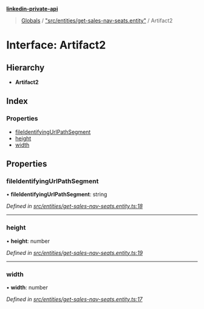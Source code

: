 **[linkedin-private-api](../README.md)**

> [Globals](../globals.md) / ["src/entities/get-sales-nav-seats.entity"](../modules/_src_entities_get_sales_nav_seats_entity_.md) / Artifact2

# Interface: Artifact2

## Hierarchy

* **Artifact2**

## Index

### Properties

* [fileIdentifyingUrlPathSegment](_src_entities_get_sales_nav_seats_entity_.artifact2.md#fileidentifyingurlpathsegment)
* [height](_src_entities_get_sales_nav_seats_entity_.artifact2.md#height)
* [width](_src_entities_get_sales_nav_seats_entity_.artifact2.md#width)

## Properties

### fileIdentifyingUrlPathSegment

•  **fileIdentifyingUrlPathSegment**: string

*Defined in [src/entities/get-sales-nav-seats.entity.ts:18](https://github.com/cosiall/linkedin-private-api/blob/e4e3ce2/src/entities/get-sales-nav-seats.entity.ts#L18)*

___

### height

•  **height**: number

*Defined in [src/entities/get-sales-nav-seats.entity.ts:19](https://github.com/cosiall/linkedin-private-api/blob/e4e3ce2/src/entities/get-sales-nav-seats.entity.ts#L19)*

___

### width

•  **width**: number

*Defined in [src/entities/get-sales-nav-seats.entity.ts:17](https://github.com/cosiall/linkedin-private-api/blob/e4e3ce2/src/entities/get-sales-nav-seats.entity.ts#L17)*
